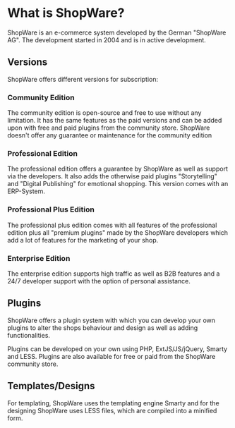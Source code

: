 # What is ShopWare?

ShopWare is an e-commerce system developed by the German "ShopWare AG". The development started
in 2004 and is in active development.

## Versions

ShopWare offers different versions for subscription:

### Community Edition

The community edition is open-source and free to use without any limitation. It has the same
features as the paid versions and can be added upon with free and paid plugins from the community store.
ShopWare doesn't offer any guarantee or maintenance for the community edition

### Professional Edition

The professional edition offers a guarantee by ShopWare as well as support via the developers. It also adds
the otherwise paid plugins "Storytelling" and "Digital Publishing" for emotional shopping. This version
comes with an ERP-System.

### Professional Plus Edition

The professional plus edition comes with all features of the professional edition plus all "premium plugins"
made by the ShopWare developers which add a lot of features for the marketing of your shop.

### Enterprise Edition

The enterprise edition supports high traffic as well as B2B features and a 24/7 developer support with the
option of personal assistance.

## Plugins

ShopWare offers a plugin system with which you can develop your own plugins to alter the shops behaviour
and design as well as adding functionalities.

Plugins can be developed on your own using PHP, ExtJS/JS/jQuery, Smarty and LESS. Plugins are also available
for free or paid from the ShopWare community store.

## Templates/Designs

For templating, ShopWare uses the templating engine Smarty and for the designing ShopWare uses LESS files,
which are compiled into a minified form.
